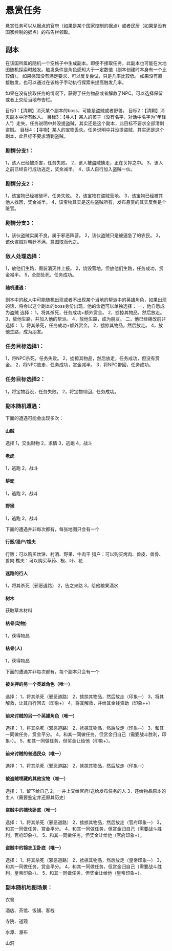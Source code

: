 # 悬赏任务

悬赏任务可以从据点的官府（如果是某个国家控制的据点）或者民居（如果是没有国家控制的据点）的布告栏领取。

## 副本

在该国所属的随机一个空格子中生成副本。即便不接取任务，此副本也可能在大地图随机探索时触发。触发条件是角色感知大于一定数值（副本创建时本身有一个比较值）。
如果感知没有满足要求，可以反复尝试，只是几率比较低。
如果没有直接触发，也可以通过在该格子手动执行探索来提高触发几率。

如果在没有接取任务的情况下，获得了任务物品或者解救了NPC。可以选择保留或者上交给当地布告栏。

目标1：【清剿】消灭某个副本的boss，可能是盗贼或者野兽。
目标2：【清剿】消灭副本中所有敌人。
目标3：【寻人】某人的孩子（没有名字，对话中名字为“年轻人”）走失。任务说明中并没提盗贼，其实还是这个副本，此目标不要求全部清剿盗贼。
目标4：【寻物】某人的宝物丢失。任务说明中并没提盗贼，其实还是这个副本，此目标不要求清剿盗贼。

### 剧情分支1：
1，该人已经被杀害，任务失败。
2，该人被盗贼掳走，正在关押之中。
3，该人之前已经自行成功逃走，奖金减半。
4，该人自行加入盗贼一伙。

### 剧情分支2：
1，该宝物已经被破坏，任务失败。
2，该宝物在盗贼营地。
3，该宝物已经被其他人找回，奖金减半。
4，该宝物其实是这些盗贼所有，发布悬赏的其实反倒是个赃官。

### 剧情分支3：
1，该伙盗贼实属不良，属于邪恶阵营。
2，该伙盗贼只是被逼急了的农民。
3，该伙盗贼对朝廷不满，意图取而代之。

### 敌人处理选择：
1，放他们生路，假装消灭并上报。
2，烧毁营地，但放他们生路，任务成功，赏金减半。
5，全部处死，任务成功。

#### 随机遭遇：
副本中的敌人中可能随机出现或者不出现某个当地的帮派中的英雄角色，如果出现的话，将会以这个副本的boss身份出现。他的命运可以单独选择：
一，他自愿成为盗贼
选择：
1，将其杀死，任务成功+额外赏金。
2，掳掠其物品，然后放走。
3，放他生路，并加入他的帮派。
4，放他生路，成为朋友。
二，他已经痛改前非
选择：
1，将其杀死，任务成功+额外赏金。
2，掳掠其物品，然后放走。
4，放他生路，成为朋友。

### 任务目标选择1：
1，将NPC杀死，任务失败。
2，掳掠其物品，然后放走，任务成功，但没有赏金。
2，将NPC放走，任务成功，赏金减半。
3，将NPC带回，任务成功。

### 任务目标选择2：
1，将宝物吞没，任务失败。
2，将宝物带回，任务成功。

### 副本随机遭遇：

下面的遭遇可能会出现多次：

#### 山贼
选择
1，交出财物
2，求情
3，逃跑
4，战斗

#### 老虎
1，逃跑
2，战斗

#### 蟒蛇
1，逃跑
2，战斗

#### 野猴
1，逃跑
2，战斗

下面的遭遇并非每次都有，每张地图只会有一个

#### 行贩/猎户/樵夫
行贩：可以购买炊饼、村酒、野果、牛肉干
猎户：可以购买烤肉、兽皮、兽骨、兽肉
樵夫：可以购买草药、根、叶、花

#### 迷路的行人
1，将其杀死（邪恶道路）
2，告之来路
3，给他粮果酒水

#### 树木
获取草木材料

#### 枯骨(动物)
1，获得物品

#### 枯骨(人)
1，获得物品

下面的遭遇并非每次都有，每个副本只会有一个

#### 被关押的另一个英雄角色（唯一）
选择：
1，将其杀死（邪恶道路）
2，掳掠其物品，然后放走（印象--）
3，将其解救，让其自行回去（印象+）
4，将其解救，并给其金钱资助（印象++）

#### 前来讨贼的另一个英雄角色（唯一）
选择：
1，将其杀死（邪恶道路）
2，掳掠其物品，然后放走（印象--）
3，和其一同做任务，赏金平分。
4，和其一同做任务，但赏金归自己（需要战斗胜利，印象-）。
5，和其一同做任务，但奖金让给他（印象+）。

#### 前来讨贼的普通民众（唯一）
选择：
1，将其杀死（邪恶道路）
2，掳掠其物品，然后放走（印象--）

#### 被盗贼埋藏的其他宝物（唯一）
选择：
1，留下给自己
2，一并上交给官府/送给发布任务的人
3，还给物品原本的主人（需要鉴定并还原其历史）

#### 盗贼中的捕快卧底（唯一）
选择：
1，将其杀死（邪恶道路）
2，掳掠其物品，然后放走（官府印象--）
3，和其一同做任务，赏金平分。
4，和其一同做任务，但赏金归自己（需要战斗胜利，官府印象-）。
5，和其一同做任务，但奖金让给他（官府印象+）。

#### 盗贼中的锦衣卫卧底（唯一）
选择：
1，将其杀死（邪恶道路）
2，掳掠其物品，然后放走（皇帝印象--）
3，和其一同做任务，赏金平分。
4，和其一同做任务，但赏金归自己（需要战斗胜利，皇帝印象-）。
5，和其一同做任务，但奖金让给他（皇帝印象+）。

### 副本随机地图场景：

农舍

酒店、茶馆、饭铺、客栈

寺院、道观

水潭、瀑布

山洞
